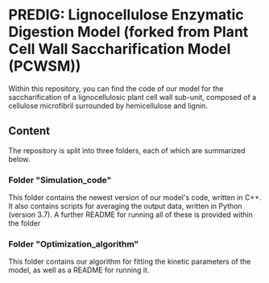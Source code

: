 # PREDIG: Lignocellulose Enzymatic Digestion Model (forked from Plant Cell Wall Saccharification Model (PCWSM))


Within this repository, you can find the code of our model for the saccharification of a lignocellulosic plant cell wall sub-unit, composed of a cellulose microfibril surrounded by hemicellulose and lignin.

## Content

The repository is split into three folders, each of which are summarized below.

### Folder "Simulation_code"

This folder contains the newest version of our model's code, written in C++. It also contains scripts for averaging the output data, written in Python (version 3.7). A further README for running all of these is provided within the folder

### Folder "Optimization_algorithm"

This folder contains our algorithm for fitting the kinetic parameters of the model, as well as a README for running it. 